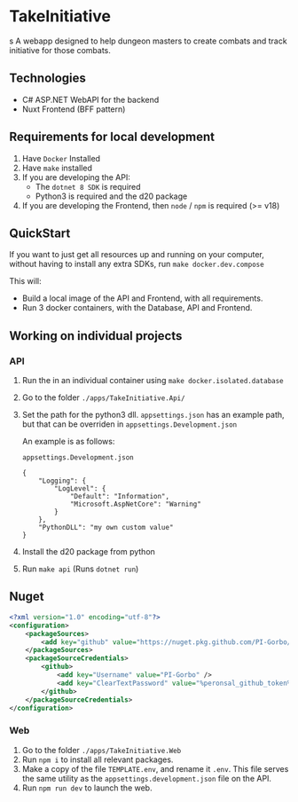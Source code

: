 # TakeInitiative

s
A webapp designed to help dungeon masters to create combats and track initiative for those combats.

## Technologies

-   C# ASP.NET WebAPI for the backend
-   Nuxt Frontend (BFF pattern)

## Requirements for local development

1. Have `Docker` Installed
2. Have `make` installed
3. If you are developing the API:
    - The `dotnet 8 SDK` is required
    - Python3 is required and the d20 package
4. If you are developing the Frontend, then `node` / `npm` is required (>= v18)

## QuickStart

If you want to just get all resources up and running on your computer, without having to install any extra SDKs, run `make docker.dev.compose`

This will:

-   Build a local image of the API and Frontend, with all requirements.
-   Run 3 docker containers, with the Database, API and Frontend.

## Working on individual projects

### API

1. Run the in an individual container using `make docker.isolated.database`
2. Go to the folder `./apps/TakeInitiative.Api/`
3. Set the path for the python3 dll. `appsettings.json` has an example path, but that can be overriden in `appsettings.Development.json`

    An example is as follows:

    `appsettings.Development.json`

    ```
    {
        "Logging": {
            "LogLevel": {
                "Default": "Information",
                "Microsoft.AspNetCore": "Warning"
            }
        },
        "PythonDLL": "my own custom value"
    }
    ```

4. Install the d20 package from python
5. Run `make api` (Runs `dotnet run`)

## Nuget

```xml
<?xml version="1.0" encoding="utf-8"?>
<configuration>
    <packageSources>
        <add key="github" value="https://nuget.pkg.github.com/PI-Gorbo/index.json" />
    </packageSources>
    <packageSourceCredentials>
        <github>
            <add key="Username" value="PI-Gorbo" />
            <add key="ClearTextPassword" value="%peronsal_github_token%" />
        </github>
    </packageSourceCredentials>
</configuration>
```

### Web

1. Go to the folder `./apps/TakeInitiative.Web`
2. Run `npm i` to install all relevant packages.
3. Make a copy of the file `TEMPLATE.env`, and rename it `.env`. This file serves the same utility as the `appsettings.development.json` file on the API.
4. Run `npm run dev` to launch the web.

